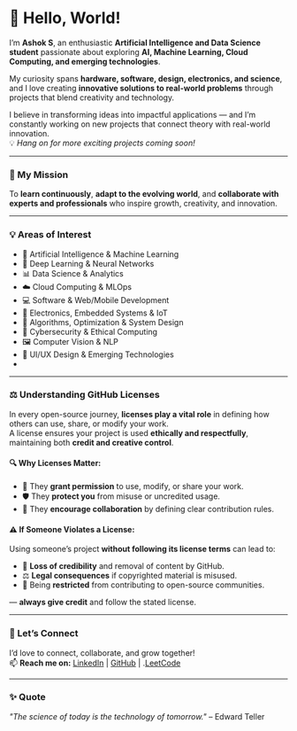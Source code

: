 # 👋 Hello, World!

I’m **Ashok S**, an enthusiastic **Artificial Intelligence and Data Science student** passionate about exploring **AI, Machine Learning, Cloud Computing, and emerging technologies**.  

My curiosity spans **hardware, software, design, electronics, and science**, and I love creating **innovative solutions to real-world problems** through projects that blend creativity and technology.  

I believe in transforming ideas into impactful applications — and I’m constantly working on new projects that connect theory with real-world innovation.  
💡 *Hang on for more exciting projects coming soon!*

---

### 🚀 My Mission
To **learn continuously**, **adapt to the evolving world**, and **collaborate with experts and professionals** who inspire growth, creativity, and innovation.

---

### 💡 Areas of Interest
- 🤖 Artificial Intelligence & Machine Learning  
- 🧠 Deep Learning & Neural Networks  
- 📊 Data Science & Analytics  
- ☁️ Cloud Computing & MLOps  
- 💻 Software & Web/Mobile Development  
- 🔌 Electronics, Embedded Systems & IoT  
- 🧮 Algorithms, Optimization & System Design  
- 🔐 Cybersecurity & Ethical Computing  
- 🖼️ Computer Vision & NLP  
- 🎨 UI/UX Design & Emerging Technologies
- 
---

### ⚖️ Understanding GitHub Licenses

In every open-source journey, **licenses play a vital role** in defining how others can use, share, or modify your work.  
A license ensures your project is used **ethically and respectfully**, maintaining both **credit and creative control**.  

#### 🔍 Why Licenses Matter:
- 🧩 They **grant permission** to use, modify, or share your work.  
- 🛡️ They **protect you** from misuse or uncredited usage.  
- 🤝 They **encourage collaboration** by defining clear contribution rules.  

#### ⚠️ If Someone Violates a License:
Using someone’s project **without following its license terms** can lead to:
- 📛 **Loss of credibility** and removal of content by GitHub.  
- ⚖️ **Legal consequences** if copyrighted material is misused.  
- 🚫 Being **restricted** from contributing to open-source communities.  

— **always give credit** and follow the stated license.

---

### 🤝 Let’s Connect
I’d love to connect, collaborate, and grow together!  
📫 **Reach me on:** [LinkedIn](https://www.linkedin.com/in/ashok-s-844a46387) | [GitHub](https://github.com/Ashok-777) | .[LeetCode](https://leetcode.com/ASHOK_777/)

---
### ✨ Quote
*"The science of today is the technology of tomorrow."* – Edward Teller

